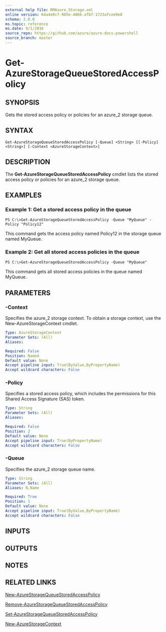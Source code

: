 ```yaml
---
external help file: RMAzure_Storage.xml
online version: 64a4e0c7-905e-406b-afb7-1723afcee9e8
schema: 2.0.0
ms.topic: reference
ms.date: 9/1/2016
source_repo: https://github.com/azure/azure-docs-powershell
source_branch: master
---
```


# Get-AzureStorageQueueStoredAccessPolicy
## SYNOPSIS
Gets the stored access policy or policies for an azure_2 storage queue.

## SYNTAX

```
Get-AzureStorageQueueStoredAccessPolicy [-Queue] <String> [[-Policy] <String>] [-Context <AzureStorageContext>]
```

## DESCRIPTION
The **Get-AzureStorageQueueStoredAccessPolicy** cmdlet lists the stored access policy or policies for an azure_2 storage queue.

## EXAMPLES

### Example 1: Get a stored access policy in the queue
```
PS C:\>Get-AzureStorageQueueStoredAccessPolicy -Queue "MyQueue" -Policy "Policy12"
```

This command gets the access policy named Policy12 in the storage queue named MyQueue.

### Example 2: Get all stored access policies in the queue
```
PS C:\>Get-AzureStorageQueueStoredAccessPolicy -Queue "MyQueue"
```

This command gets all stored access policies in the queue named MyQueue.

## PARAMETERS

### -Context
Specifies the azure_2 storage context.
To obtain a storage context, use the New-AzureStorageContext cmdlet.

```yaml
Type: AzureStorageContext
Parameter Sets: (All)
Aliases: 

Required: False
Position: Named
Default value: None
Accept pipeline input: True(ByValue,ByPropertyName)
Accept wildcard characters: False
```

### -Policy
Specifies a stored access policy, which includes the permissions for this Shared Access Signature (SAS) token.

```yaml
Type: String
Parameter Sets: (All)
Aliases: 

Required: False
Position: 2
Default value: None
Accept pipeline input: True(ByPropertyName)
Accept wildcard characters: False
```

### -Queue
Specifies the azure_2 storage queue name.

```yaml
Type: String
Parameter Sets: (All)
Aliases: N,Name

Required: True
Position: 1
Default value: None
Accept pipeline input: True(ByValue,ByPropertyName)
Accept wildcard characters: False
```

## INPUTS

## OUTPUTS

## NOTES

## RELATED LINKS

[New-AzureStorageQueueStoredAccessPolicy](64a4e0c7-905e-406b-afb7-1723afcee9e8)

[Remove-AzureStorageQueueStoredAccessPolicy](8d80d1be-2e66-4372-9d51-2afff62d011d)

[Set-AzureStorageQueueStoredAccessPolicy](02396020-02c8-4736-a00e-8d7112e27286)

[New-AzureStorageContext](671aeec8-b7f9-49c5-866f-da84f189ab5b)

